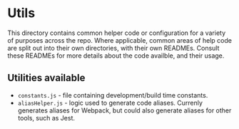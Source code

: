 # Utils

This directory contains common helper code or configuration for a variety of purposes across the repo. Where applicable, common areas of help code are split out into their own directories, with their own READMEs. Consult these READMEs for more details about the code availble, and their usage.

## Utilities available

- `constants.js` - file containing development/build time constants.
- `aliasHelper.js` - logic used to generate code aliases. Currenly generates aliases for Webpack, but could also generate aliases for other tools, such as Jest.